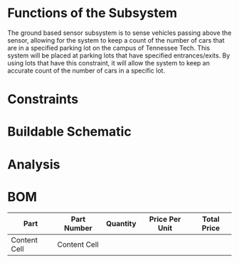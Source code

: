 # Functions of the Subsystem

The ground based sensor subsystem is to sense vehicles passing above the sensor, allowing for the system to keep a count of the
number of cars that are in a specified parking lot on the campus of Tennessee Tech.  This system will be placed at parking lots
that have specified entrances/exits.  By using lots that have this constraint, it will allow the system to keep an accurate count
of the number of cars in a specific lot.

# Constraints

# Buildable Schematic

# Analysis

# BOM
| Part | Part Number | Quantity | Price Per Unit | Total Price |
| ------------ | ------------- | --------- | -------- | ---------- |
| Content Cell | Content Cell  |
